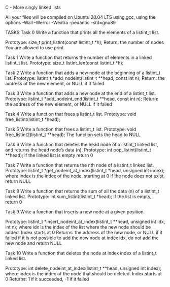 C - More singly linked lists


All your files will be compiled on Ubuntu 20.04 LTS using gcc, using the options
 -Wall -Werror -Wextra -pedantic -std=gnu89

TASKS
Task 0
Write a function that prints all the elements of a listint_t list.

Prototype: size_t print_listint(const listint_t *h);
Return: the number of nodes
You are allowed to use print

Task 1
Write a function that returns the number of elements in a linked listint_t list.
Prototype: size_t listint_len(const listint_t *h);

Task 2
Write a function that adds a new node at the beginning of a listint_t list.
Prototype: listint_t *add_nodeint(listint_t **head, const int n);
Return: the address of the new element, or NULL if it failed

Task 3
Write a function that adds a new node at the end of a listint_t list.
Prototype: listint_t *add_nodeint_end(listint_t **head, const int n);
Return: the address of the new element, or NULL if it failed

Task 4
Write a function that frees a listint_t list.
Prototype: void free_listint(listint_t *head);

Task 5
Write a function that frees a listint_t list.
Prototype: void free_listint2(listint_t **head);
The function sets the head to NULL

Task 6
Write a function that deletes the head node of a listint_t linked list, and returns the head node’s data (n).
Prototype: int pop_listint(listint_t **head);
if the linked list is empty return 0

Task 7
Write a function that returns the nth node of a listint_t linked list.
Prototype: listint_t *get_nodeint_at_index(listint_t *head, unsigned int index);
where index is the index of the node, starting at 0
if the node does not exist, return NULL

Task 8
Write a function that returns the sum of all the data (n) of a listint_t linked list.
Prototype: int sum_listint(listint_t *head);
if the list is empty, return 0

Task 9
Write a function that inserts a new node at a given position.

Prototype: listint_t *insert_nodeint_at_index(listint_t **head, unsigned int idx, int n);
where idx is the index of the list where the new node should be added. Index starts at 0
Returns: the address of the new node, or NULL if it failed
if it is not possible to add the new node at index idx, do not add the new node and return NULL

Task 10
Write a function that deletes the node at index index of a listint_t linked list.

Prototype: int delete_nodeint_at_index(listint_t **head, unsigned int index);
where index is the index of the node that should be deleted. Index starts at 0
Returns: 1 if it succeeded, -1 if it failed
